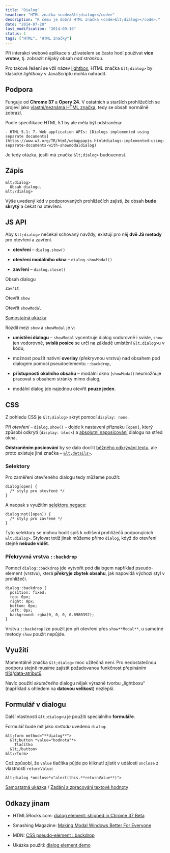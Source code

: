 ```yaml
---
title: "Dialog"
headline: "HTML značka <code>&lt;dialog></code>"
description: "K čemu je dobrá HTML značka <code>&lt;dialog></code>."
date: "2014-07-28"
last_modification: "2014-09-16"
status: 1
tags: ["HTML", "HTML značky"]
---
```


Při interakci webové aplikace s uživatelem se často hodí používat **více vrstev**, tj. zobrazit nějaký obsah *nad stránkou*.

Pro takové řešení se vžil název [lightbox](/lightbox), HTML značka `&lt;dialog>` by klasické *lightboxy* v JavaScriptu mohla nahradit.

## Podpora

Funguje od **Chrome 37** a **Opery 24**. V ostatních a starších prohlížečích se projeví jako [vlastní/neznámá HTML značka](/vlastni-html-znacky), tedy se obsah normálně zobrazí.

Podle specifikace HTML 5.1 by ale měla být odstraněna:

    - HTML 5.1: 7. Web application APIs: [Dialogs implemented using separate documents](https://www.w3.org/TR/html/webappapis.html#dialogs-implemented-using-separate-documents-with-showmodaldialog)

Je tedy otázka, jestli má značka `&lt;dialog>` budoucnost.

## Zápis

```
&lt;dialog>
  Obsah dialogu.
&lt;/dialog>
```

Výše uvedený kód v podporovaných prohlížečích zajistí, že obsah **bude skrytý** a čekat na otevření.

## JS API

Aby `&lt;dialog>` nečekal schovaný navždy, existují pro něj **dvě JS metody** pro otevření a zavření.

  - **otevření** – `dialog.show()`

  - **otevření modálního okna** – `dialog.showModal()`

  - **zavření** – `dialog.close()`

  Obsah dialogu

    Zavřít

  Otevřít `show`

  Otevřít `showModal`

[Samostatná ukázka](http://kod.djpw.cz/wrfb)

Rozdíl mezi `show` a `showModal` je v:

  - **umístění dialogu** – `showModal` vycentruje dialog vodorovně i svisle, `show` jen vodorovně, **svislá posice** se určí na základě umístění `&lt;dialog>`u v kódu,

  - možnost použít nativní **overlay** (překryvnou vrstvu) nad obsahem pod dialogem pomocí pseudoelementu `::backdrop`,

  - **přístupnosti okolního obsahu** – modální okno (`showModal`) neumožňuje pracovat s obsahem stránky mimo dialog,

  - modální dialog jde najednou otevřít **pouze jeden**.

## CSS

Z pohledu CSS je `&lt;dialog>` skryt pomocí `display: none`.

Při *otevření* – `dialog.show()` – dojde k nastavení příznaku `[open]`, který způsobí odkrytí (`display: block`) a [absolutní naposicování](/position#absolute) dialogu na střed okna.

**Odstraněním posicování** by se dalo docílit [běžného odkrývání textu](/zobrazit-skryt), ale proto existuje jiná značka – [`&lt;details>`](/details).

### Selektory

Pro zaměření otevřeného dialogu tedy můžeme použít:

```
dialog[open] {
  /* styly pro otevřené */
}
```

A naopak s využitím [selektoru negace](/css-selektory#negace):

```
dialog:not([open]) {
  /* styly pro zavřené */
}
```

Tyto selektory se mohou hodit spíš k odlišení prohlížečů podporujících `&lt;dialog>`. Stylovat totiž jinak můžeme přímo `dialog`, když do otevření stejně **nebude vidět**.

### Překryvná vrstva `::backdrop`

Pomocí `dialog::backdrop` jde vytvořit *pod* dialogem například pseudo-element (vrstvu), která **překryje zbytek obsahu**, jak napovídá výchozí styl v prohlížeči.

```
dialog::backdrop {
  position: fixed;
  top: 0px;
  right: 0px;
  bottom: 0px;
  left: 0px;
  background: rgba(0, 0, 0, 0.0980392);
}
```

Vrstvu `::backdrop` lze použít jen při otevření přes `show**Modal**`, u samotné metody `show` použít nepůjde.

## Využití

Momentálně značka `&lt;dialog>` moc užitečná není. Pro nedostatečnou podporu stejně musíme zajistit požadovanou funkčnost přepínáním [tříd](/prepinani-trid)/[data-atributů](/toggle-data-atributy).

Navíc použití *skutečného* dialogu nějak výrazně tvorbu „lightboxu“ (například s ohledem na **datovou velikost**) nezlepší.

## Formulář v dialogu

Další vlastností `&lt;dialog>`u je použití speciálního **formuláře**.

Formulář bude mít jako *metodu* uvedeno `dialog`:

```
&lt;form method="**dialog**">
  &lt;button *value="hodnota"*>
    Tlačítko
  &lt;/button>
&lt;/form>
```

Což způsobí, že `value` tlačítka půjde po kliknutí zjistit v události `onclose` z vlastnosti `returnValue`:

```
&lt;dialog *onclose*="alert(this.**returnValue**)">
```

[Samostatná ukázka](http://kod.djpw.cz/yrfb) / [Zadání a zpracování textové hodnoty](http://kod.djpw.cz/zrfb)

## Odkazy jinam

  - HTML5Rocks.com: [dialog element: shipped in Chrome 37 Beta](http://updates.html5rocks.com/2014/07/dialog-element-shipped-in-Chrome-37-Beta)

  - Smashing Magazine: [Making Modal Windows Better For Everyone](http://www.smashingmagazine.com/2014/09/15/making-modal-windows-better-for-everyone/)

  - MDN: [CSS pseudo-element ::backdrop](https://developer.mozilla.org/en-US/docs/Web/CSS/::backdrop)

  - Ukázka použití: [dialog element demo](http://demo.agektmr.com/dialog/)
